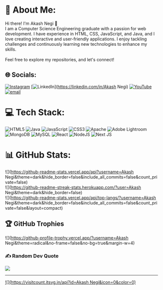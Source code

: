 # 💫 About Me:
Hi there! I'm Akash Negi 👋<br>I am a Computer Science Engineering graduate with a passion for web development. I have experience in HTML, CSS, JavaScript, and Java, and I love creating interactive and user-friendly applications. I enjoy tackling challenges and continuously learning new technologies to enhance my skills.<br><br>Feel free to explore my repositories, and let's connect!


## 🌐 Socials:
[![Instagram](https://img.shields.io/badge/Instagram-%23E4405F.svg?logo=Instagram&logoColor=white)](https://instagram.com/akash._.negi_) [![LinkedIn](https://img.shields.io/badge/LinkedIn-%230077B5.svg?logo=linkedin&logoColor=white)](https://linkedin.com/in/Akash Negi) [![YouTube](https://img.shields.io/badge/YouTube-%23FF0000.svg?logo=YouTube&logoColor=white)](https://youtube.com/@@Kash_Soon) [![email](https://img.shields.io/badge/Email-D14836?logo=gmail&logoColor=white)](mailto:akashnegi449@gmail.com) 

# 💻 Tech Stack:
![HTML5](https://img.shields.io/badge/html5-%23E34F26.svg?style=for-the-badge&logo=html5&logoColor=white) ![Java](https://img.shields.io/badge/java-%23ED8B00.svg?style=for-the-badge&logo=openjdk&logoColor=white) ![JavaScript](https://img.shields.io/badge/javascript-%23323330.svg?style=for-the-badge&logo=javascript&logoColor=%23F7DF1E) ![CSS3](https://img.shields.io/badge/css3-%231572B6.svg?style=for-the-badge&logo=css3&logoColor=white) ![Apache](https://img.shields.io/badge/apache-%23D42029.svg?style=for-the-badge&logo=apache&logoColor=white) ![Adobe Lightroom](https://img.shields.io/badge/Adobe%20Lightroom-31A8FF.svg?style=for-the-badge&logo=Adobe%20Lightroom&logoColor=white) ![MongoDB](https://img.shields.io/badge/MongoDB-%234ea94b.svg?style=for-the-badge&logo=mongodb&logoColor=white) ![MySQL](https://img.shields.io/badge/mysql-4479A1.svg?style=for-the-badge&logo=mysql&logoColor=white) ![React](https://img.shields.io/badge/react-%2320232a.svg?style=for-the-badge&logo=react&logoColor=%2361DAFB) ![NodeJS](https://img.shields.io/badge/node.js-6DA55F?style=for-the-badge&logo=node.js&logoColor=white) ![Next JS](https://img.shields.io/badge/Next-black?style=for-the-badge&logo=next.js&logoColor=white)
# 📊 GitHub Stats:
![](https://github-readme-stats.vercel.app/api?username=Akash Negi&theme=dark&hide_border=false&include_all_commits=false&count_private=false)<br/>
![](https://github-readme-streak-stats.herokuapp.com/?user=Akash Negi&theme=dark&hide_border=false)<br/>
![](https://github-readme-stats.vercel.app/api/top-langs/?username=Akash Negi&theme=dark&hide_border=false&include_all_commits=false&count_private=false&layout=compact)

## 🏆 GitHub Trophies
![](https://github-profile-trophy.vercel.app/?username=Akash Negi&theme=radical&no-frame=false&no-bg=true&margin-w=4)

### ✍️ Random Dev Quote
![](https://quotes-github-readme.vercel.app/api?type=horizontal&theme=radical)

---
[![](https://visitcount.itsvg.in/api?id=Akash Negi&icon=0&color=0)](https://visitcount.itsvg.in)

<!-- Proudly created with GPRM ( https://gprm.itsvg.in ) -->
